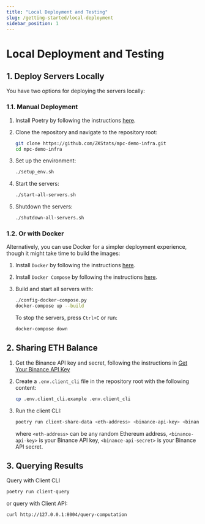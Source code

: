 ```yaml
---
title: "Local Deployment and Testing"
slug: /getting-started/local-deployment
sidebar_position: 1
---
```


# Local Deployment and Testing

## 1. Deploy Servers Locally

You have two options for deploying the servers locally:

### 1.1. Manual Deployment

1. Install Poetry by following the instructions [here](https://python-poetry.org/docs/#installation).

2. Clone the repository and navigate to the repository root:
   ```bash
   git clone https://github.com/ZKStats/mpc-demo-infra.git
   cd mpc-demo-infra
   ```

3. Set up the environment:
   ```bash
   ./setup_env.sh
   ```

4. Start the servers:
   ```bash
   ./start-all-servers.sh
   ```

5. Shutdown the servers:
   ```bash
   ./shutdown-all-servers.sh
   ```

### 1.2. Or with Docker

Alternatively, you can use Docker for a simpler deployment experience, though it might take time to build the images:

1. Install `Docker` by following the instructions [here](https://docs.docker.com/engine/install/).

2. Install `Docker Compose` by following the instructions [here](https://docs.docker.com/compose/install/).

3. Build and start all servers with:
   ```bash
   ./config-docker-compose.py
   docker-compose up --build
   ```

   To stop the servers, press `Ctrl+C` or run:
   ```bash
   docker-compose down
   ```


## 2. Sharing ETH Balance

1. Get the Binance API key and secret, following the instructions in [Get Your Binance API Key](https://github.com/ZKStats/mpc-demo-infra/blob/main/mpc_demo_infra/client_cli/docker/README.md#step-1-get-your-binance-api-key)

2. Create a `.env.client_cli` file in the repository root with the following content:
    ```bash
    cp .env.client_cli.example .env.client_cli
    ```

3. Run the client CLI:
    ```bash
    poetry run client-share-data <eth-address> <binance-api-key> <binance-api-secret>
    ```
    where `<eth-address>` can be any random Ethereum address, `<binance-api-key>` is your Binance API key, `<binance-api-secret>` is your Binance API secret.


## 3. Querying Results

Query with Client CLI
```bash
poetry run client-query
```

or query with Client API:
```bash
curl http://127.0.0.1:8004/query-computation
```
